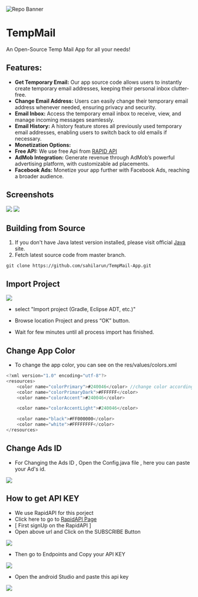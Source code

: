 ![Repo Banner](https://cdn.discordapp.com/attachments/1196040057853857842/1197105389892800622/New_Project_2_FF79676.png?ex=65ba0e46&is=65a79946&hm=013222c68086beb6396f1a6321ffb8016a71f6aa724340e4ea8144ffb9fe0b1c&)

# TempMail

An Open-Source Temp Mail App for all your needs!

## Features:

- **Get Temporary Email:** Our app source code allows users to instantly create temporary email addresses, keeping their personal inbox clutter-free.
- **Change Email Address:** Users can easily change their temporary email address whenever needed, ensuring privacy and security.
- **Email Inbox:** Access the temporary email inbox to receive, view, and manage incoming messages seamlessly.
- **Email History:** A history feature stores all previously used temporary email addresses, enabling users to switch back to old emails if necessary.
- **Monetization Options:**
- **Free API:** We use free Api from [RAPID API](https://rapidapi.com/ymgstuffs/api/temp-mail70/pricing)
- **AdMob Integration:** Generate revenue through AdMob’s powerful advertising platform, with customizable ad placements.
- **Facebook Ads:** Monetize your app further with Facebook Ads, reaching a broader audience.

## Screenshots
<img src="https://cdn.discordapp.com/attachments/1196040057853857842/1197105390240944169/New_Project_2_21A11D8.png?ex=65ba0e46&is=65a79946&hm=2a228d92e85d57d3819692b98c469a3a81240013ca4465807c44653b27e8fd8d&"> <img src="https://cdn.discordapp.com/attachments/1196040057853857842/1197105390740054046/New_Project_2_7AD5925.png?ex=65ba0e46&is=65a79946&hm=d7f3ff04d7ef8d7343300d2e312d178c9eca700276fbae4208bfd9575612ece6&">

## Building from Source

1. If you don't have Java latest version installed, please visit official [Java](https://www.oracle.com/java/technologies/downloads/#java8) site.
2. Fetch latest source code from master branch.

```
git clone https://github.com/sahilarun/TempMail-App.git
```

## Import Project
<img src="https://deeplines.live/Threadster/Docs/assets/images/import.png">

- select "Import project (Gradle, Eclipse ADT, etc.)"

- Browse location Project and press “OK” button.
  
- Wait for few minutes until all process import has finished.

## Change App Color
- To change the app color, you can see on the res/values/colors.xml
```java
<?xml version="1.0" encoding="utf-8"?>
<resources>
    <color name="colorPrimary">#240046</color> //change color according to you
    <color name="colorPrimaryDark">#FFFFFF</color>
    <color name="colorAccent">#240046</color>

    <color name="colorAccentLight">#240046</color>

    <color name="black">#FF000000</color>
    <color name="white">#FFFFFFFF</color>
</resources>
```

## Change Ads ID
- For Changing the Ads ID , Open the Config.java file , here you can paste your Ad's id.

<img src="https://deeplines.live/Threadster/Docs/assets/images/config.png">

## How to get API KEY
- We use RapidAPI for this porject
- Click here to go to [RapidAPI Page](https://rapidapi.com/ymgstuffs/api/temp-mail70/pricing)
- [ First signUp on the RapidAPI ]
- Open above url and Click on the SUBSCRIBE Button
<img src="https://deeplines.live/Threadster/Docs/assets/images/Temp-Mail-API-Pricing-Cost-ymgstuffs-RapidAPI.png">

- Then go to Endpoints and Copy your API KEY
<img src="https://deeplines.live/Threadster/Docs/assets/images/Temp-Mail-API-Documentation-ymgstuffs-RapidAPI.png">

- Open the android Studio and paste this api key
<img src="https://deeplines.live/Threadster/Docs/assets/images/Screenshot%202023-09-09%20at%209.04.53%20PM.png">
